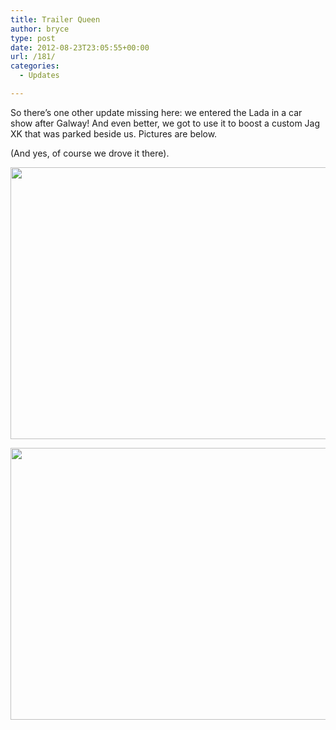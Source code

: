 ```yaml
---
title: Trailer Queen
author: bryce
type: post
date: 2012-08-23T23:05:55+00:00
url: /181/
categories:
  - Updates

---
```

So there&#8217;s one other update missing here: we entered the Lada in a car show after Galway! And even better, we got to use it to boost a custom Jag XK that was parked beside us. Pictures are below.

(And yes, of course we drove it there).

<a href="http://www.rallysputnik.com/181/img_2050/" rel="attachment wp-att-183"><img class="alignnone size-large wp-image-183" title="IMG_2050" src="http://www.rallysputnik.com/wp-content/uploads/IMG_2050-1024x764.jpg" alt="" width="584" height="435" srcset="https://www.rallysputnik.com/wp-content/uploads/IMG_2050-1024x764.jpg 1024w, https://www.rallysputnik.com/wp-content/uploads/IMG_2050-300x224.jpg 300w, https://www.rallysputnik.com/wp-content/uploads/IMG_2050-401x300.jpg 401w" sizes="(max-width: 584px) 100vw, 584px" /></a>

<a href="http://www.rallysputnik.com/181/img_2056/" rel="attachment wp-att-182"><img class="alignnone size-large wp-image-182" title="IMG_2056" src="http://www.rallysputnik.com/wp-content/uploads/IMG_2056-1024x764.jpg" alt="" width="584" height="435" srcset="https://www.rallysputnik.com/wp-content/uploads/IMG_2056-1024x764.jpg 1024w, https://www.rallysputnik.com/wp-content/uploads/IMG_2056-300x224.jpg 300w, https://www.rallysputnik.com/wp-content/uploads/IMG_2056-401x300.jpg 401w" sizes="(max-width: 584px) 100vw, 584px" /></a>